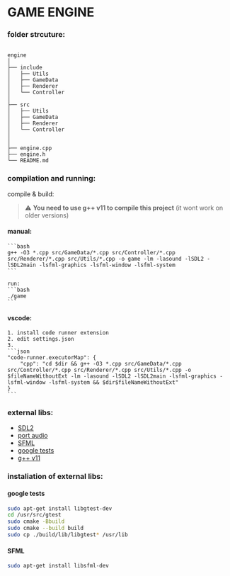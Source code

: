 # GAME ENGINE

### folder strcuture:

```tree

engine
│
├── include
│   ├── Utils
│   ├── GameData
│   ├── Renderer
│   └── Controller
│
├── src
│   ├── Utils
│   ├── GameData
│   ├── Renderer
│   └── Controller
│
│
├── engine.cpp
├── engine.h
└── README.md

```

### compilation and running:

compile & build:

> ⚠️ **You need to use g++ v11 to compile this project** (it wont work on older versions)


#### manual:

    ```bash
    g++ -O3 *.cpp src/GameData/*.cpp src/Controller/*.cpp src/Renderer/*.cpp src/Utils/*.cpp -o game -lm -lasound -lSDL2 -lSDL2main -lsfml-graphics -lsfml-window -lsfml-system
    ```

    run:
    ```bash
    ./game
    ```

#### vscode:
    1. install code runner extension
    2. edit settings.json
    3.
    ```json
    "code-runner.executorMap": {
        "cpp": "cd $dir && g++ -O3 *.cpp src/GameData/*.cpp src/Controller/*.cpp src/Renderer/*.cpp src/Utils/*.cpp -o $fileNameWithoutExt -lm -lasound -lSDL2 -lSDL2main -lsfml-graphics -lsfml-window -lsfml-system && $dir$fileNameWithoutExt"
    }
    ```

### external libs:

* [SDL2](https://www.libsdl.org/)
* [port audio](http://portaudio.com/docs/v19-doxydocs/compile_linux.html)
* [SFML](https://www.sfml-dev.org/)
* [google tests](https://github.com/google/googletest)
* [g++ v11](https://stackoverflow.com/questions/67298443/when-gcc-11-will-appear-in-ubuntu-repositories)


### instaliation of external libs:

#### google tests

```sh
sudo apt-get install libgtest-dev
cd /usr/src/gtest
sudo cmake -Bbuild
sudo cmake --build build
sudo cp ./build/lib/libgtest* /usr/lib
```

#### SFML
```sh
sudo apt-get install libsfml-dev
```